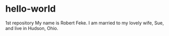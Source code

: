 # hello-world
1st repository
My name is Robert Feke.  I am married to my lovely wife, Sue, and live in Hudson, Ohio.
